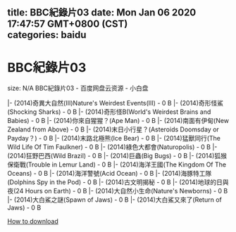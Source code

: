 
title: BBC紀錄片03
date: Mon Jan 06 2020 17:47:57 GMT+0800 (CST)    
categories: baidu
---

# BBC紀錄片03
size: N/A
 BBC紀錄片03 - 百度网盘云资源 - 小白盘
 
|- (2014)奇異大自然(III)Nature's Weirdest Events(III) - 0 B
|- (2014)奇形怪鯊(Shocking Sharks) - 0 B
|- (2014)奇形怪B(World's Weirdest Brains and Babies) - 0 B
|- (2014)你來自猩猩？(Ape Man) - 0 B
|- (2014)南面有伊甸(New Zealand from Above) - 0 B
|- (2014)末日小行星？(Asteroids Doomsday or Payday？) - 0 B
|- (2014)末路北極熊(Ice Bear) - 0 B
|- (2014)猛獸同行(The Wild Life Of Tim Faulkner) - 0 B
|- (2014)綠色大都會(Naturopolis) - 0 B
|- (2014)狂野巴西(Wild Brazil) - 0 B
|- (2014)巨蟲(Big Bugs) - 0 B
|- (2014)狐猴保衛戰(Trouble in Lemur Land) - 0 B
|- (2014)海洋王國(The Kingdom Of The Oceans) - 0 B
|- (2014)海洋警號(Acid Ocean) - 0 B
|- (2014)海豚特工隊(Dolphins Spy in the Pod) - 0 B
|- (2014)古文明揭秘 - 0 B
|- (2014)地球的日與夜(24 Hours on Earth) - 0 B
|- (2014)大自然小生命(Nature's Newborns) - 0 B
|- (2014)大白鯊之謎(Spawn of Jaws) - 0 B
|- (2014)大白鯊又來了(Return of Jaws) - 0 B

[How to download](https://bpcam.bemobtrk.com/go/2ceec3aa-1ca2-46d6-b9ff-aaa5c184517c?jno=3776)